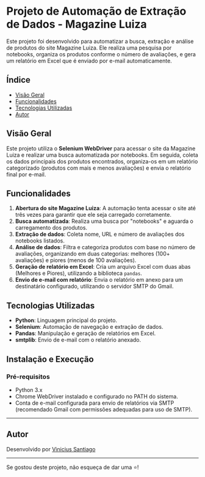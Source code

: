 # Projeto de Automação de Extração de Dados - Magazine Luiza

Este projeto foi desenvolvido para automatizar a busca, extração e análise de produtos do site Magazine Luiza. Ele realiza uma pesquisa por notebooks, organiza os produtos conforme o número de avaliações, e gera um relatório em Excel que é enviado por e-mail automaticamente.

## Índice
- [Visão Geral](#visão-geral)
- [Funcionalidades](#funcionalidades)
- [Tecnologias Utilizadas](#tecnologias-utilizadas)
- [Autor](#autor)

## Visão Geral

Este projeto utiliza o **Selenium WebDriver** para acessar o site da Magazine Luiza e realizar uma busca automatizada por notebooks. Em seguida, coleta os dados principais dos produtos encontrados, organiza-os em um relatório categorizado (produtos com mais e menos avaliações) e envia o relatório final por e-mail.

## Funcionalidades

1. **Abertura do site Magazine Luiza**: A automação tenta acessar o site até três vezes para garantir que ele seja carregado corretamente.
2. **Busca automatizada**: Realiza uma busca por "notebooks" e aguarda o carregamento dos produtos.
3. **Extração de dados**: Coleta nome, URL e número de avaliações dos notebooks listados.
4. **Análise de dados**: Filtra e categoriza produtos com base no número de avaliações, organizando em duas categorias: melhores (100+ avaliações) e piores (menos de 100 avaliações).
5. **Geração de relatório em Excel**: Cria um arquivo Excel com duas abas (Melhores e Piores), utilizando a biblioteca `pandas`.
6. **Envio de e-mail com relatório**: Envia o relatório em anexo para um destinatário configurado, utilizando o servidor SMTP do Gmail.

## Tecnologias Utilizadas

- **Python**: Linguagem principal do projeto.
- **Selenium**: Automação de navegação e extração de dados.
- **Pandas**: Manipulação e geração de relatórios em Excel.
- **smtplib**: Envio de e-mail com o relatório anexado.

## Instalação e Execução

### Pré-requisitos

- Python 3.x
- Chrome WebDriver instalado e configurado no PATH do sistema.
- Conta de e-mail configurada para envio de relatórios via SMTP (recomendado Gmail com permissões adequadas para uso de SMTP).

---

## Autor

Desenvolvido por [Vinicius Santiago](https://www.linkedin.com/in/vinicius-santiago01/)

---

Se gostou deste projeto, não esqueça de dar uma ⭐️!


